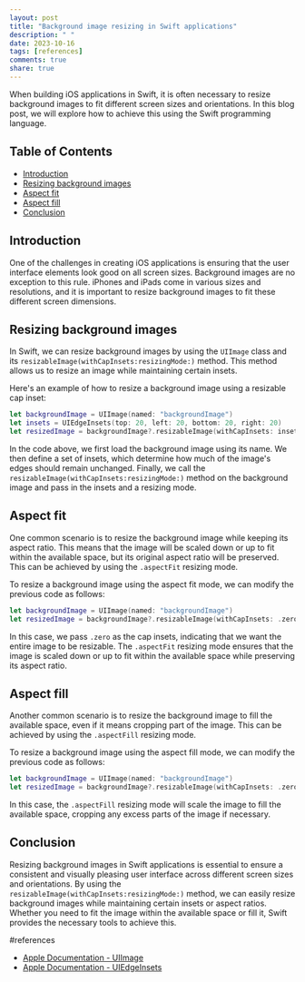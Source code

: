 ```yaml
---
layout: post
title: "Background image resizing in Swift applications"
description: " "
date: 2023-10-16
tags: [references]
comments: true
share: true
---
```


When building iOS applications in Swift, it is often necessary to resize background images to fit different screen sizes and orientations. In this blog post, we will explore how to achieve this using the Swift programming language.

## Table of Contents
- [Introduction](#introduction)
- [Resizing background images](#resizing-background-images)
- [Aspect fit](#aspect-fit)
- [Aspect fill](#aspect-fill)
- [Conclusion](#conclusion)

## Introduction

One of the challenges in creating iOS applications is ensuring that the user interface elements look good on all screen sizes. Background images are no exception to this rule. iPhones and iPads come in various sizes and resolutions, and it is important to resize background images to fit these different screen dimensions.

## Resizing background images

In Swift, we can resize background images by using the `UIImage` class and its `resizableImage(withCapInsets:resizingMode:)` method. This method allows us to resize an image while maintaining certain insets.

Here's an example of how to resize a background image using a resizable cap inset:

```swift
let backgroundImage = UIImage(named: "backgroundImage")
let insets = UIEdgeInsets(top: 20, left: 20, bottom: 20, right: 20)
let resizedImage = backgroundImage?.resizableImage(withCapInsets: insets, resizingMode: .stretch)
```

In the code above, we first load the background image using its name. We then define a set of insets, which determine how much of the image's edges should remain unchanged. Finally, we call the `resizableImage(withCapInsets:resizingMode:)` method on the background image and pass in the insets and a resizing mode.

## Aspect fit

One common scenario is to resize the background image while keeping its aspect ratio. This means that the image will be scaled down or up to fit within the available space, but its original aspect ratio will be preserved. This can be achieved by using the `.aspectFit` resizing mode.

To resize a background image using the aspect fit mode, we can modify the previous code as follows:

```swift
let backgroundImage = UIImage(named: "backgroundImage")
let resizedImage = backgroundImage?.resizableImage(withCapInsets: .zero, resizingMode: .aspectFit)
```

In this case, we pass `.zero` as the cap insets, indicating that we want the entire image to be resizable. The `.aspectFit` resizing mode ensures that the image is scaled down or up to fit within the available space while preserving its aspect ratio.

## Aspect fill

Another common scenario is to resize the background image to fill the available space, even if it means cropping part of the image. This can be achieved by using the `.aspectFill` resizing mode.

To resize a background image using the aspect fill mode, we can modify the previous code as follows:

```swift
let backgroundImage = UIImage(named: "backgroundImage")
let resizedImage = backgroundImage?.resizableImage(withCapInsets: .zero, resizingMode: .aspectFill)
```

In this case, the `.aspectFill` resizing mode will scale the image to fill the available space, cropping any excess parts of the image if necessary.

## Conclusion

Resizing background images in Swift applications is essential to ensure a consistent and visually pleasing user interface across different screen sizes and orientations. By using the `resizableImage(withCapInsets:resizingMode:)` method, we can easily resize background images while maintaining certain insets or aspect ratios. Whether you need to fit the image within the available space or fill it, Swift provides the necessary tools to achieve this.

#references
- [Apple Documentation - UIImage](https://developer.apple.com/documentation/uikit/uiimage)
- [Apple Documentation - UIEdgeInsets](https://developer.apple.com/documentation/uikit/uiedgeinsets)